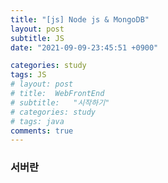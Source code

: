 ```yaml
---
title: "[js] Node js & MongoDB"
layout: post
subtitle: JS
date: "2021-09-09-23:45:51 +0900"

categories: study
tags: JS
# layout: post
# title:  WebFrontEnd
# subtitle:   "시작하기"
# categories: study
# tags: java
comments: true
---
```



### 서버란
